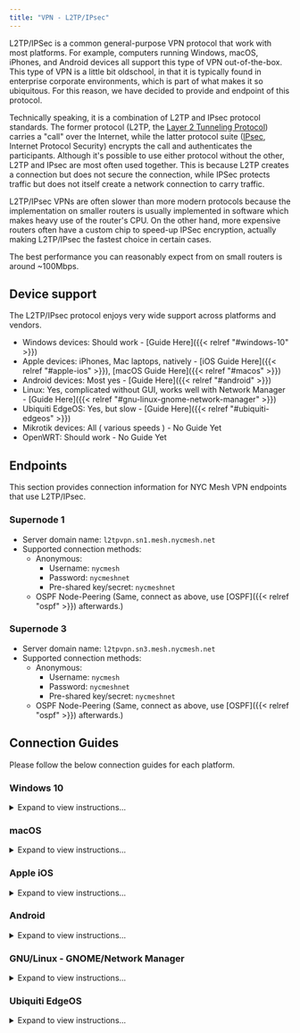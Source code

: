 ```yaml
---
title: "VPN - L2TP/IPsec"
---
```


L2TP/IPSec is a common general-purpose VPN protocol that work with most platforms. For example, computers running Windows, macOS, iPhones, and Android devices all support this type of VPN out-of-the-box. This type of VPN is a little bit oldschool, in that it is typically found in enterprise corporate environments, which is part of what makes it so ubiquitous.
For this reason, we have decided to provide and endpoint of this protocol.

Technically speaking, it is a combination of L2TP and IPsec protocol standards. The former protocol (L2TP, the [Layer 2 Tunneling Protocol](https://en.wikipedia.org/wiki/Layer_2_Tunneling_Protocol)) carries a "call" over the Internet, while the latter protocol suite ([IPsec](https://en.wikipedia.org/wiki/IPsec), Internet Protocol Security) encrypts the call and authenticates the participants. Although it's possible to use either protocol without the other, L2TP and IPsec are most often used together. This is because L2TP creates a connection but does not secure the connection, while IPSec protects traffic but does not itself create a network connection to carry traffic.

L2TP/IPsec VPNs are often slower than more modern protocols because the implementation on smaller routers is usually implemented in software which makes heavy use of the router's CPU. On the other hand, more expensive routers often have a custom chip to speed-up IPSec encryption, actually making L2TP/IPsec the fastest choice in certain cases.

The best performance you can reasonably expect from on small routers is around ~100Mbps.

## Device support
The L2TP/IPsec protocol enjoys very wide support across platforms and vendors.

* Windows devices: Should work - [Guide Here]({{< relref "#windows-10" >}})
* Apple devices: iPhones, Mac laptops, natively - [iOS Guide Here]({{< relref "#apple-ios" >}}), [macOS Guide Here]({{< relref "#macos" >}})
* Android devices: Most yes - [Guide Here]({{< relref "#android" >}})
* Linux: Yes, complicated without GUI, works well with Network Manager - [Guide Here]({{< relref "#gnu-linux-gnome-network-manager" >}})
* Ubiquiti EdgeOS: Yes, but slow - [Guide Here]({{< relref "#ubiquiti-edgeos" >}})
* Mikrotik devices: All ( various speeds ) - No Guide Yet
* OpenWRT: Should work - No Guide Yet


## Endpoints
This section provides connection information for NYC Mesh VPN endpoints that use L2TP/IPsec.

### Supernode 1
* Server domain name: `l2tpvpn.sn1.mesh.nycmesh.net`
* Supported connection methods:
    * Anonymous:
        * Username: `nycmesh`
        * Password: `nycmeshnet`
        * Pre-shared key/secret: `nycmeshnet`
    * OSPF Node-Peering (Same, connect as above, use [OSPF]({{< relref "ospf" >}}) afterwards.)

### Supernode 3
* Server domain name: `l2tpvpn.sn3.mesh.nycmesh.net`
* Supported connection methods:
    * Anonymous:
        * Username: `nycmesh`
        * Password: `nycmeshnet`
        * Pre-shared key/secret: `nycmeshnet`
    * OSPF Node-Peering (Same, connect as above, use [OSPF]({{< relref "ospf" >}}) afterwards.)

## Connection Guides
Please follow the below connection guides for each platform.

### Windows 10
<details>
<summary>Expand to view instructions...</summary>

1. Click on Start (Title menu) and type VPN
1. Click on on Change Virtual Private Networks (VPN)
1. Click on the plus button (Add a VPN connection)
1. Choose VPN provider (Microsoft by default)
1. Connection name (Name it whatever you want)
1. Server name or address `l2tpvpn.sn1.mesh.nycmesh.net`
1. VPN Type: L2TP/IPsec with pre-shared key
1. Pre-shared key: `nycmeshnet`
1. Type of sign-in info: User name and password
1. Username: `nycmesh`
1. Password: `nycmeshnet`
1. Check box to remember password so you don't have to type this everytime
1. Click save
1. Click on newly created VPN connection and click connect

</details>

### macOS
<details>
<summary>Expand to view instructions...</summary>

See [Apple Support: Set up a VPN Connection](https://support.apple.com/guide/mac-help/set-up-a-vpn-connection-on-mac-mchlp2963/10.14/mac/10.14). Be sure to use the appropriate authentication credentials for your connection. For an anonymous connection, enter `nycmesh` as the "account name" and `nycmeshnet` in both the User Authentication's "password" field *and* the Machine Authentication's "Shared Secret" field.
</details>

### Apple iOS
<details>
<summary>Expand to view instructions...</summary>

These instructions refer to Apple-branded handheld devices such as the iPhone and iPad.

1. Go to Settings
1. Tap on VPN
1. Tap on Add VPN Configuration
1. Tap on Type and choose L2TP
1. Description (Anything you want)
1. Server: `l2tpvpn.sn1.mesh.nycmesh.net`
1. Account: `nycmesh`
1. Leave RSA SecurID off
1. Password `nycmeshnet`
1. Secret: `nycmeshnet`

See also [How-To Geek: How to Connect to a VPN From Your iPhone or iPad § Connect to IKEv2, L2TP/IPSec, and Cisco IPSec VPNs in iOS](https://www.howtogeek.com/215730/how-to-connect-to-a-vpn-from-your-iphone-or-ipad/).

</details>

### Android
<details>
<summary>Expand to view instructions...</summary>

See [How-To Geek: How to Connect to a VPN on Android § Android’s Built-In VPN Support](https://www.howtogeek.com/135036/how-to-connect-to-a-vpn-on-android/).

</details>

### GNU/Linux - GNOME/Network Manager
<details>
<summary>Expand to view instructions...</summary>

Using GNOME/Network Manager:

1. Make sure you have the L2TP/IPsec NetworkManager plugin installed (`NetworkManager-l2tp-gnome` on Fedora)
1. Add a new VPN of type 'Layer 2 Tunneling Protocol'
1. Gateway: `l2tpvpn.sn1.mesh.nycmesh.net`
1. Username: `nycmesh`
1. Password: `nycmeshnet` (you may have to click a question mark on the right of the textbox to allow saving the password)
1. Click "IPsec Settings"
1. Check "Enable IPsec tunnel to L2TP host"
1. Pre-shared key: `nycmeshnet`
1. Save & Connect

</details>

### Ubiquiti EdgeOS ###
<details>
<summary>Expand to view instructions...</summary>

This example EdgeRouter configuration will let clients on your LAN reach the mesh. It requires at least EdgeOS 2.0.9 which adds support for connecting to L2TP/IPsec VPNs. You will need to be familiar with the [EdgeOS CLI](https://help.ui.com/hc/en-us/articles/204960094-EdgeRouter-Configuration-and-Operational-Mode).

*Note: there is [a bug in EdgeOS's PPP configuration](https://community.ui.com/questions/l2tp-client-CHAP-is-broken-due-to-bad-etc-ppp-chap-secrets/b40dd55c-9bc4-4222-bf33-b0a35e894183) that prevents EdgeRouter from connecting to the NYC Mesh VPN. Make sure to configure [the workaround scripts]({{< relref "#ppp-configuration-workaround" >}}) on your EdgeRouter.*

Here is a minimal configuration for connecting to the Supernode 1 VPN.

First, enter configuration mode:

```
configure
```

Then, configure the L2TP client interface (you should be able to copy and paste all the lines in this block at once):

```
set interfaces l2tp-client l2tpc0 server-ip l2tpvpn.sn1.mesh.nycmesh.net
set interfaces l2tp-client l2tpc0 description "NYC Mesh VPN (SN1)"
set interfaces l2tp-client l2tpc0 authentication user-id nycmesh
set interfaces l2tp-client l2tpc0 authentication password nycmeshnet
set interfaces l2tp-client l2tpc0 require-ipsec
```

Next, configure the IPsec tunnel:

```
set vpn ipsec esp-group NYC_MESH mode transport
set vpn ipsec esp-group NYC_MESH pfs disable
set vpn ipsec esp-group NYC_MESH proposal 1 encryption aes256
set vpn ipsec esp-group NYC_MESH proposal 1 hash sha1
set vpn ipsec ike-group NYC_MESH dead-peer-detection action restart
set vpn ipsec ike-group NYC_MESH proposal 1 encryption aes256
set vpn ipsec ike-group NYC_MESH proposal 1 hash sha1
set vpn ipsec site-to-site peer l2tpvpn.sn1.mesh.nycmesh.net description "NYC Mesh VPN (SN1)"
set vpn ipsec site-to-site peer l2tpvpn.sn1.mesh.nycmesh.net authentication mode pre-shared-secret
set vpn ipsec site-to-site peer l2tpvpn.sn1.mesh.nycmesh.net authentication pre-shared-secret nycmeshnet
set vpn ipsec site-to-site peer l2tpvpn.sn1.mesh.nycmesh.net local-address default
set vpn ipsec site-to-site peer l2tpvpn.sn1.mesh.nycmesh.net ike-group NYC_MESH
set vpn ipsec site-to-site peer l2tpvpn.sn1.mesh.nycmesh.net tunnel 1 esp-group NYC_MESH
set vpn ipsec site-to-site peer l2tpvpn.sn1.mesh.nycmesh.net tunnel 1 local port l2tp
set vpn ipsec site-to-site peer l2tpvpn.sn1.mesh.nycmesh.net tunnel 1 protocol udp
set vpn ipsec site-to-site peer l2tpvpn.sn1.mesh.nycmesh.net tunnel 1 remote port l2tp
```

Here's what your final configuration should look like. You can view it with `show interfaces l2tp-client` and `show vpn`. There are more settings here than you typed in above. That's ok. The additional settings are part of the default L2TP/IPsec config.

```
interfaces {
    l2tp-client l2tpc0 {
        authentication {
            password nycmeshnet
            user-id nycmesh
        }
        default-route auto
        description "NYC Mesh VPN (SN1)"
        mtu 1400
        name-server auto
        require-ipsec
        server-ip l2tpvpn.sn1.mesh.nycmesh.net
    }
}
vpn {
    ipsec {
        allow-access-to-local-interface disable
        auto-firewall-nat-exclude disable
        esp-group NYC_MESH {
            compression disable
            lifetime 3600
            mode transport
            pfs disable
            proposal 1 {
                encryption aes256
                hash sha1
            }
        }
        ike-group NYC_MESH {
            dead-peer-detection {
                action restart
                interval 30
                timeout 120
            }
            ikev2-reauth no
            key-exchange ikev1
            lifetime 28800
            proposal 1 {
                dh-group 2
                encryption aes256
                hash sha1
            }
        }
        site-to-site {
            peer l2tpvpn.sn1.mesh.nycmesh.net {
                authentication {
                    mode pre-shared-secret
                    pre-shared-secret nycmeshnet
                }
                connection-type initiate
                description "NYC Mesh VPN (SN1)"
                ike-group NYC_MESH
                ikev2-reauth inherit
                local-address default
                tunnel 1 {
                    allow-nat-networks disable
                    allow-public-networks disable
                    esp-group NYC_MESH
                    local {
                        port l2tp
                    }
                    protocol udp
                    remote {
                        port l2tp
                    }
                }
            }
        }
    }
}
```

#### PPP configuration workaround

There is [a bug in EdgeOS's PPP configuration](https://community.ui.com/questions/l2tp-client-CHAP-is-broken-due-to-bad-etc-ppp-chap-secrets/b40dd55c-9bc4-4222-bf33-b0a35e894183) that prevents EdgeRouter from connecting to the NYC Mesh VPN. Before you commit your VPN configuration, add the following scripts to your EdgeOS device:

The first script is located at `/config/scripts/post-config.d/post-commit-hooks.sh`. It's a helper that lets you run scripts every time you commit a new configuration.

```
#!/bin/sh

set -e

if [ ! -d /config/scripts/post-commit.d ]; then
  mkdir -p /config/scripts/post-commit.d
fi

if [ ! -L /etc/commit/post-hooks.d/post-commit-hooks.sh ]; then
  sudo ln -fs /config/scripts/post-config.d/post-commit-hooks.sh /etc/commit/post-hooks.d
fi

run-parts --report --regex '^[a-zA-Z0-9._-]+$' /config/scripts/post-commit.d
```

Make it executable and then run it:

```
chmod +x /config/scripts/post-config.d/post-commit-hooks.sh
/config/scripts/post-config.d/post-commit-hooks.sh
```

The second script fixes the PPP configuration for your L2TP tunnel so that you can successfully connect. It is located at `/config/scripts/post-commit.d/fixup-l2tpc0.sh`. **Note: this is a different directory from the previous script.**

```
#!/bin/bash

set -e

DEVICE=l2tpc0

CONFIG=/etc/ppp/peers/$DEVICE

if [ ! -f $CONFIG ]; then
  exit
fi

if grep ^remotename $CONFIG > /dev/null; then
  exit
fi

echo "remotename xl2tpd" | sudo tee -a $CONFIG > /dev/null
```

Make it executable and then commit your configuration:

```
chmod +x /config/scripts/post-commit.d/fixup-l2tpc0.sh
commit
```

If all goes well, you should be connected to the VPN and be able to reach the other end of the tunnel:

```
ubnt@edgerouter# run show interfaces l2tp-client
Codes: S - State, L - Link, u - Up, D - Down, A - Admin Down
Interface    IP Address                        S/L  Description
---------    ----------                        ---  -----------
l2tpc0       10.70.72.68                       u/u  NYC Mesh VPN (SN1)
ubnt@edgerouter# ping 10.70.72.1
PING 10.70.72.1 (10.70.72.1) 56(84) bytes of data.
64 bytes from 10.70.72.1: icmp_seq=1 ttl=64 time=6.15 ms
64 bytes from 10.70.72.1: icmp_seq=2 ttl=64 time=6.42 ms
64 bytes from 10.70.72.1: icmp_seq=3 ttl=64 time=4.98 ms
^C
--- 10.70.72.1 ping statistics ---
3 packets transmitted, 3 received, 0% packet loss, time 2007ms
rtt min/avg/max/mdev = 4.985/5.854/6.424/0.627 ms

```

Save your active configuration to the startup configuration so that your tunnel will still be there when you reboot, and exit configuration mode:

```
save
exit
```

#### Reaching the mesh through the VPN ####

So far, your EdgeRouter can reach the VPN server at the other end of the tunnel, but you can't reach any of the other devices on the mesh (try pinging `10.10.10.10`; you shouldn't be able to reach it). You can fix this by OSPF peering or by adding a static route. A static route is easiest.

In configuration mode, enter the following, and commit it:

```
set protocols static interface-route 10.0.0.0/8 next-hop-interface l2tpc0 description "NYC Mesh"
```

In this configuration, your EdgeRouter will route traffic destined for the mesh's private IP network through the VPN and all your other traffic over your primary internet connection – this is sometimes called split VPN. If you use addresses from `10.0.0.0/8` for your LAN that overlap with addresses used by the mesh, the addresses on your LAN will take precedence and you will not be able to access those parts of the mesh.

Once you've installed the static route, you should be able to reach the rest of the mesh:

```
ubnt@edgerouter# ping 10.10.10.10
PING 10.10.10.10 (10.10.10.10) 56(84) bytes of data.
64 bytes from 10.10.10.10: icmp_seq=1 ttl=63 time=4.85 ms
64 bytes from 10.10.10.10: icmp_seq=2 ttl=63 time=4.28 ms
64 bytes from 10.10.10.10: icmp_seq=3 ttl=63 time=7.08 ms
^C
--- 10.10.10.10 ping statistics ---
3 packets transmitted, 3 received, 0% packet loss, time 2006ms
rtt min/avg/max/mdev = 4.286/5.408/7.082/1.207 ms
```

Remember to save your configuration to the startup config once it's working.

#### Using NAT to reach the mesh from a device on your network ####

You can now reach the mesh from your EdgeRouter, but you can't reach it from a device on your LAN like your laptop. The easiest way to do this is to use NAT:

```
set service nat rule 6000 outbound-interface l2tpc0
set service nat rule 6000 type masquerade
set service nat rule 6000 description "masquerade for NYC Mesh (SN1)"
```

Commit your config, and verify that you can reach the mesh from your laptop:

```
me@laptop$ ping 10.10.10.10
PING 10.10.10.10 (10.10.10.10): 56 data bytes
64 bytes from 10.10.10.10: icmp_seq=0 ttl=62 time=13.572 ms
64 bytes from 10.10.10.10: icmp_seq=1 ttl=62 time=10.603 ms
64 bytes from 10.10.10.10: icmp_seq=2 ttl=62 time=16.394 ms
^C
--- 10.10.10.10 ping statistics ---
3 packets transmitted, 3 packets received, 0.0% packet loss
round-trip min/avg/max/stddev = 10.603/13.523/16.394/2.364 ms
```

Once your configuration is working, save it to your startup config.

#### Configuring .mesh DNS lookup

To use the .mesh top level domain to reach [mesh services]({{< relref "services" >}}), you will need to change the DNS configuration on your EdgeRouter. The simplest way to do this is to configure your router's DHCP server to tell clients to use the mesh's recursive resolver (`10.10.10.10`) as their DNS server. But this causes a problem with our split VPN config: if your VPN connection goes down, you won't be able to resolve domain names, even if you're still connected to the public internet.

To fix this, you can configure [EdgeOS's DNS forwarder](https://help.ui.com/hc/en-us/articles/115010913367-EdgeRouter-DNS-Forwarding-Setup-and-Options) to use the mesh's authoritative name server (`10.10.10.11`) for the .mesh TLD:

```
set service dns forwarding options server=/mesh/10.10.10.11
```

Make sure to configure the [DHCP server](https://help.ui.com/hc/en-us/articles/204952254-EdgeRouter-DHCP-Server) to provide your router's LAN address as the recursive DNS resolver.

To be able to reach the .mesh TLD while SSH'd into your EdgeRouter, configure your EdgeRouter to use its local DNS forwarder as its primary DNS server:

```
set system name-server 127.0.0.1
```

#### Known issues

When your EdgeRouter sets up your L2TP interface, it fails to override the default MTU with the MTU specified in your interface configuration (this may be related to the [PPP configuration workaround]({{< relref "#ppp-configuration-workaround" >}})). This is a problem for OSPF peering because OSPF requires that both peers agree on an MTU.

To fix this manually, you can run the following command:

```
ip link set dev l2tpc0 mtu 1400
```

You will need to run this every time your interface comes up.

</details>

